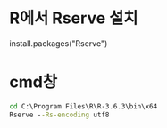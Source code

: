 # R에서 Rserve 설치

install.packages("Rserve")





# cmd창

```cmd
cd C:\Program Files\R\R-3.6.3\bin\x64
Rserve --Rs-encoding utf8
```

